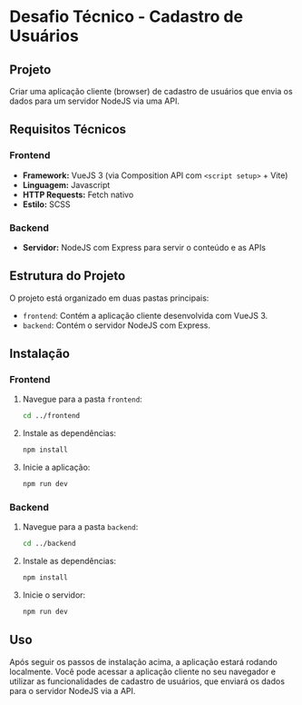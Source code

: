 # Desafio Técnico - Cadastro de Usuários

## Projeto

Criar uma aplicação cliente (browser) de cadastro de usuários que envia os dados para um servidor NodeJS via uma API.

## Requisitos Técnicos

### Frontend

-   **Framework:** VueJS 3 (via Composition API com `<script setup>` + Vite)
-   **Linguagem:** Javascript
-   **HTTP Requests:** Fetch nativo
-   **Estilo:** SCSS

### Backend

-   **Servidor:** NodeJS com Express para servir o conteúdo e as APIs

## Estrutura do Projeto

O projeto está organizado em duas pastas principais:

-   `frontend`: Contém a aplicação cliente desenvolvida com VueJS 3.
-   `backend`: Contém o servidor NodeJS com Express.

## Instalação

### Frontend

1. Navegue para a pasta `frontend`:

    ```bash
    cd ../frontend

    ```

2. Instale as dependências:

    ```bash
    npm install
    ```

3. Inicie a aplicação:
    ```bash
    npm run dev
    ```

### Backend

1. Navegue para a pasta `backend`:

    ```bash
    cd ../backend
    ```

2. Instale as dependências:

    ```bash
    npm install
    ```

3. Inicie o servidor:
    ```bash
    npm run dev
    ```

## Uso

Após seguir os passos de instalação acima, a aplicação estará rodando localmente. Você pode acessar a aplicação cliente no seu navegador e utilizar as funcionalidades de cadastro de usuários, que enviará os dados para o servidor NodeJS via a API.
